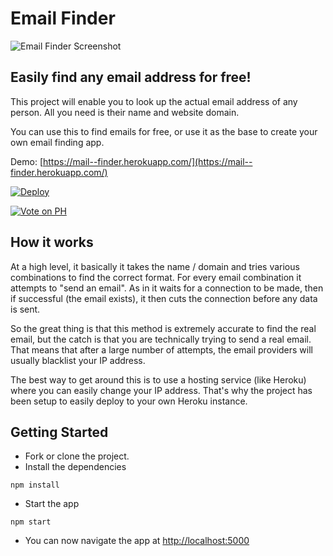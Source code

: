 # Email Finder

![Email Finder Screenshot](https://email-finder.herokuapp.com/img/email-finder.png)

## Easily find any email address for free!

This project will enable you to look up the actual email address of any person. All you need is their name and website domain.

You can use this to find emails for free, or use it as the base to create your own email finding app.

Demo: [https://mail--finder.herokuapp.com/](https://mail--finder.herokuapp.com/)

[![Deploy](https://www.herokucdn.com/deploy/button.svg)](https://heroku.com/deploy)

[![Vote on PH](http://thebigpicture.io/img/ph-vote.png)](https://www.producthunt.com/posts/open-source-email-finder)


## How it works
At a high level, it basically it takes the name / domain and tries various combinations to find the correct format. For every email combination it attempts to "send an email". As in it waits for a connection to be made, then if successful (the email exists), it then cuts the connection before any data is sent.

So the great thing is that this method is extremely accurate to find the real email, but the catch is that you are technically trying to send a real email. That means that after a large number of attempts, the email providers will usually blacklist your IP address.

The best way to get around this is to use a hosting service (like Heroku) where you can easily change your IP address. That's why the project has been setup to easily deploy to your own Heroku instance.

## Getting Started
- Fork or clone the project.
- Install the dependencies

```npm install```

- Start the app

```npm start```

- You can now navigate the app at [http://localhost:5000](http://localhost:5000)
